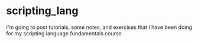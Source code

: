 # scripting_lang
I'm going to post tutorials, some notes, and exercises that I have been doing for my scripting language fundamentals course. 
